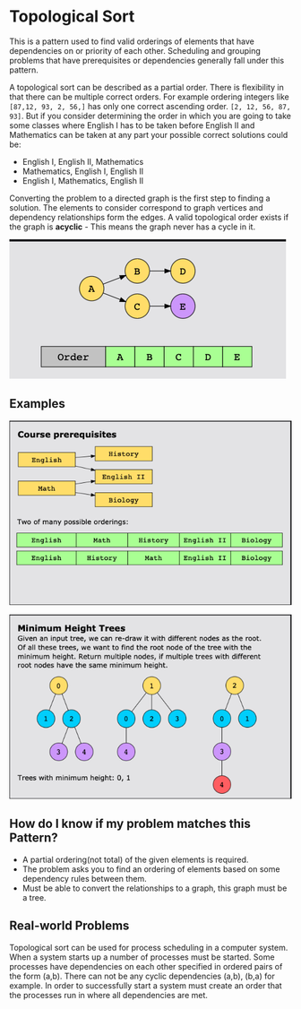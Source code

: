 # Topological Sort
This is a pattern used to find valid orderings of elements that have
dependencies on or priority of each other. Scheduling and grouping problems
that have prerequisites or dependencies generally fall under this pattern.

A topological sort can be described as a partial order. There is flexibility in
that there can be multiple correct orders. For example ordering integers like
`[87,12, 93, 2, 56,]` has only one correct ascending order. `[2, 12, 56, 87, 93]`.
But if you consider determining the order in which you are going to take some
classes where English I has to be taken before English II and Mathematics can
be taken at any part your possible correct solutions could be: 

* English I, English II, Mathematics
* Mathematics, English I, English II
* English I, Mathematics, English II

Converting the problem to a directed graph is the first step to finding a
solution. The elements to consider correspond to graph vertices and dependency
relationships form the edges. A valid topological order exists if the graph is
**acyclic** - This means the graph never has a cycle in it. 

![AcyclicGraph](AcyclicGraph.png "Example of AcyclicGraph")

## Examples

![CoursePrereq](CoursePrereq.png "Course Prerequisites example")

![MinimumHeightTree](MinimumHeightTrees.png "Minimum Height Trees")

## How do I know if my problem matches this Pattern?

* A partial ordering(not total) of the given elements is required.
* The problem asks you to find an ordering of elements based on some dependency
  rules between them.
* Must be able to convert the relationships to a graph, this graph must be a
  tree.

## Real-world Problems

Topological sort can be used for process scheduling in a computer system. When
a system starts up a number of processes must be started. Some processes have
dependencies on each other specified in ordered pairs of the form (a,b). There
can not be any cyclic dependencies (a,b), (b,a) for example. In order to
successfully start a system must create an order that the processes run in
where all dependencies are met.


